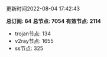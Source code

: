 更新时间2022-08-04 17:42:43

**总订阅: 64**
**总节点: 7054**
**有效节点: 2114**
- trojan节点: 134
- v2ray节点: 1655
- ss节点: 325
